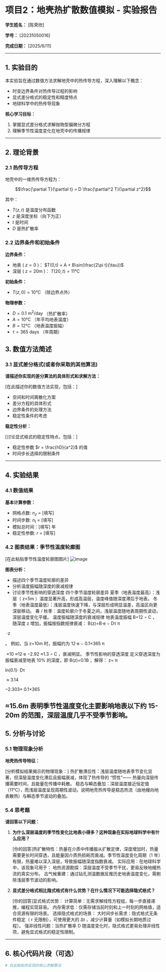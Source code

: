 # 项目2：地壳热扩散数值模拟 - 实验报告

**学生姓名：** [陈荣欣]

**学号：** [20231050016]

**完成日期：** [2025/6/11]


---

## 1. 实验目的

本实验旨在通过数值方法求解地壳中的热传导方程，深入理解以下概念：

- 时变边界条件对热传导过程的影响
- 显式差分格式的稳定性和精度特点
- 地球科学中的热传导现象

**核心学习目标：**
1. 掌握显式差分格式求解抛物型偏微分方程
2. 理解季节性温度变化在地壳中的传播规律

---

## 2. 理论背景

### 2.1 热传导方程

地壳中的一维热传导方程为：

$$\frac{\partial T}{\partial t} = D \frac{\partial^2 T}{\partial z^2}$$

其中：
- $T(z,t)$ 是温度分布函数
- $z$ 是深度坐标（向下为正）
- $t$ 是时间
- $D$ 是热扩散率

### 2.2 边界条件和初始条件

**边界条件：**
- 地表 ( $z=0$ )： $T(0,t) = A + B\sin(\frac{2\pi t}{\tau})$
- 深层 ( $z=20\text{m}$ )： $T(20,t) = 11°\text{C}$

**初始条件：**
- $T(z,0) = 10°\text{C}$ （除边界点外）

**物理参数：**
- $D = 0.1 \text{ m}^2/\text{day}$ （热扩散率）
- $A = 10°\text{C}$ （年平均地表温度）
- $B = 12°\text{C}$ （地表温度振幅）
- $\tau = 365 \text{ days}$ （年周期）


## 3. 数值方法简述

### 3.1 显式差分格式(或者你采取的其他算法)

**请描述你实现的差分算法的具体形式和求解方法：**

[在此描述你的数值方法实现，包括：]
- 空间和时间离散化方案
- 差分方程的具体形式
- 边界条件的处理方法
- 稳定性条件的考虑

**稳定性分析：**

[讨论显式格式的稳定性特点，包括：]
- 稳定性参数 $r = \frac{hD}{a^2}$ 的值
- 时间步长选择的限制条件

---

## 4. 实验结果

### 4.1 数值结果

**基本计算参数：**
- 网格点数: $n_z$ =  [填写]
- 时间步数: $n_t$ =  [填写]
- 模拟总时间：[填写] 年
- 稳定性参数: $r$ =  [填写]

### 4.2 图表结果：季节性温度轮廓图

[在此粘贴季节性温度轮廓图图片]
![image](https://github.com/user-attachments/assets/cc7c50dd-2f6a-480f-a2db-ed89699dc78b)

**图表分析：**
- 描述四个季节温度轮廓的差异
- 分析温度振幅随深度的衰减规律
- 讨论季节性影响的穿透深度
四个季节温度轮廓差异
夏季（地表温度最高）：浅层（
z<5m
）温度显著升高，形成高温层，温度峰值随深度滞后于地表。
冬季（地表温度最低）：浅层温度快速下降，与深层形成明显温差，高温区向更深层移动。
春 / 秋季：温度轮廓介于冬夏之间，浅层温度随地表周期性波动，深层温度变化平缓。
温度振幅随深度的衰减规律
地表温度振幅 
B=12 
∘
 C
，随深度 
z
 增加，振幅按指数规律衰减：
B(z)=B⋅e 
− 
Dτ
π
​
 
​
 ⋅z
 
。
例如，当 
z=10m
 时，振幅约为 
12⋅e 
− 
0.1×365
π
​
 
​
 ×10
 ≈12⋅e 
−2.92
 ≈1.3 
∘
 C
，衰减明显。
季节性影响的穿透深度
定义穿透深度为振幅衰减至地表 10% 的深度，即 
B(z)=0.1B
，解得：
z= 
π
​
 
ln(0.1)⋅ 
Dτ
​
 
​
 ≈ 
3.14
​
 
−2.303× 
0.1×365
​
 
​
 ≈15.6m
表明季节性温度变化主要影响地表以下约 15-20m 的范围，深层温度几乎不受季节影响。
---

## 5. 分析与讨论

### 5.1 物理现象分析

**地壳热传导特征：**

[分析模拟结果揭示的物理现象：]
热扩散滞后性：浅层温度随地表季节变化显著，但深层温度变化滞后且振幅衰减，体现了热传导的 “惯性”—— 热量向深层传播需要时间，且能量在传播中耗散。
稳态与瞬态叠加：深层温度接近恒定值（11°C），而浅层温度呈现周期性波动，说明地壳热传导是稳态热流（由地幔向地表散热）与瞬态季节波动的叠加。

### 5.4 思考题

**请回答以下问题：**

1. **为什么深层温度的季节性变化比地表小得多？这种现象在实际地球科学中有什么应用？**

   [你的回答]热扩散特性：热量在介质中传播服从扩散定律，深度增加时，热量需要更长时间穿透，且能量因介质热损耗而衰减。季节性温度变化周期（1 年）有限，热量难以深入深层，导致振幅随深度指数衰减。
实际应用：在地球科学中，该现象可用于：
地热资源勘探：深层温度不受季节干扰，更易反映地幔热流的真实分布。
古气候重建：通过钻孔测温数据反推历史地表温度变化，需剔除浅层季节波动的影响。

3. **显式差分格式相比隐式格式有什么优势？在什么情况下可能选择隐式格式？**

   [你的回答]显式格式优势：
计算简单：无需求解线性方程组，每一步直接递推，编程实现容易。
内存需求低：仅需存储当前时刻和上一时刻的网格值，适合资源有限的场景。
选择隐式格式的场景：
大时间步长需求：隐式格式无条件稳定（
r
 无限制），可使用更大的 
Δt
，减少计算量（如模拟长期地质过程）。
强非线性问题：当热扩散率 
D
 随温度变化时，隐式格式更易处理非线性项，避免显式格式的稳定性限制。

---

## 6. 核心代码片段（可选）

```python
# 在此粘贴你实现的核心求解算法
```

